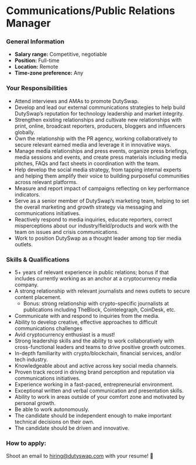 # Communications/Public Relations Manager

### General Information&#x20;

* **Salary range:** Competitive, negotiable&#x20;
* **Position:** Full-time&#x20;
* **Location:** Remote&#x20;
* **Time-zone preference:** Any

### Your Responsibilities&#x20;

* Attend interviews and AMAs to promote DutySwap.
* Develop and lead our external communications strategies to help build DutySwap’s reputation for technology leadership and market integrity.&#x20;
* Strengthen existing relationships and cultivate new relationships with print, online, broadcast reporters, producers, bloggers and influencers globally.
* Own the relationship with the PR agency, working collaboratively to secure relevant earned media and leverage it in innovative ways.
* Manage media relationships and press events, organize press briefings, media sessions and events, and create press materials including media pitches, FAQs and fact sheets in coordination with the team.
* Help develop the social media strategy, from tapping internal experts and helping them amplify their voice to building purposeful communities across relevant platforms.
* Measure and report impact of campaigns reflecting on key performance indicators.
* Serve as a senior member of DutySwap’s marketing team, helping to set the overall marketing and growth strategy via messaging and communications initiatives.
* Reactively respond to media inquiries, educate reporters, correct misperceptions about our industry/field/products and work with the team on issues and crisis communications.
* Work to position DutySwap as a thought leader among top tier media outlets.

### Skills & Qualifications

* 5+ years of relevant experience in public relations; bonus if that includes currently working as an anchor at a cryptocurrency media company.&#x20;
* A strong relationship with relevant journalists and news outlets to secure content placement.
  * Bonus: strong relationship with crypto-specific journalists at publications including TheBlock, Cointelegraph, CoinDesk, etc.
* Communicate with and respond to inquiries from the media.&#x20;
* Ability to develop creative, effective approaches to difficult communications challenges&#x20;
* Avid cryptocurrency enthusiast is a must!
* Strong leadership skills and the ability to work collaboratively with cross-functional leaders and teams to drive positive growth outcomes.
* In-depth familiarity with crypto/blockchain, financial services, and/or tech industry.&#x20;
* Knowledgeable about and active across key social media channels.
* Proven track record in driving brand perception and reputation via communications initiatives.&#x20;
* Experience working in a fast-paced, entrepreneurial environment.
* Exceptional written and verbal communication and presentation skills.&#x20;
* Ability to work in areas outside of your comfort zone and motivated by personal growth.&#x20;
* Be able to work autonomously.
* The candidate should be independent enough to make important technical decisions on their own.
* The candidate should be driven and innovative.

### How to apply:

Shoot an email to hiring@dutyswap.com with your resume! 🐰
